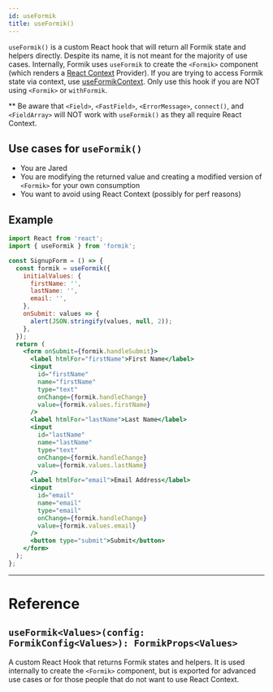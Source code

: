 ```yaml
---
id: useFormik
title: useFormik()
---
```


`useFormik()` is a custom React hook that will return all Formik state and helpers directly. Despite its name, it is not meant for the majority of use cases. Internally, Formik uses `useFormik` to create the `<Formik>` component (which renders a [React Context](https://reactjs.org/docs/context.html) Provider). If you are trying to access Formik state via context, use [useFormikContext](./useFormikContext). Only use this hook if you are NOT using `<Formik>` or `withFormik`.

\*\* Be aware that `<Field>`, `<FastField>`, `<ErrorMessage>`, `connect()`, and `<FieldArray>` will NOT work with `useFormik()` as they all require React Context.

## Use cases for `useFormik()`

- You are Jared
- You are modifying the returned value and creating a modified version of `<Formik>` for your own consumption
- You want to avoid using React Context (possibly for perf reasons)

## Example

```jsx
import React from 'react';
import { useFormik } from 'formik';

const SignupForm = () => {
  const formik = useFormik({
    initialValues: {
      firstName: '',
      lastName: '',
      email: '',
    },
    onSubmit: values => {
      alert(JSON.stringify(values, null, 2));
    },
  });
  return (
    <form onSubmit={formik.handleSubmit}>
      <label htmlFor="firstName">First Name</label>
      <input
        id="firstName"
        name="firstName"
        type="text"
        onChange={formik.handleChange}
        value={formik.values.firstName}
      />
      <label htmlFor="lastName">Last Name</label>
      <input
        id="lastName"
        name="lastName"
        type="text"
        onChange={formik.handleChange}
        value={formik.values.lastName}
      />
      <label htmlFor="email">Email Address</label>
      <input
        id="email"
        name="email"
        type="email"
        onChange={formik.handleChange}
        value={formik.values.email}
      />
      <button type="submit">Submit</button>
    </form>
  );
};
```

---

# Reference

## `useFormik<Values>(config: FormikConfig<Values>): FormikProps<Values>`

A custom React Hook that returns Formik states and helpers. It is used internally to create the `<Formik>` component, but is exported for advanced use cases or for those people that do not want to use React Context.
